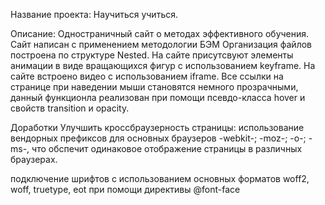 Название проекта: Научиться учиться.

Описание:
Одностраничный сайт о методах эффективного обучения.
Сайт написан с применением методологии БЭМ
Организация файлов построена по структуре Nested.
На сайте присутсвуют элементы анимации в виде вращающихся фигур с использованием keyframe.
На сайте встроено видео c использованием iframe.
Все ссылки на странице при наведении мыши становятся немного прозрачными, данный функционла реализован при помощи псевдо-класса hover и свойств transition и opacity.

Доработки
Улучшить кроссбраузерность страницы:
 использование вендорных префиксов для основных браузеров -webkit-; -moz-; -o-; -ms-, что обспечит одинаковое отображение страницы в различных браузерах.

подключение шрифтов с использованием основных форматов woff2, woff, truetype, eot при помощи директивы @font-face
